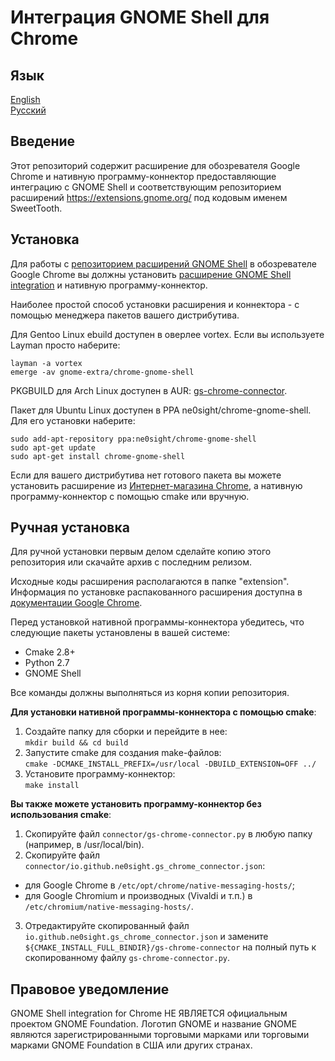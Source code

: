 Интеграция GNOME Shell для Chrome
============================================

Язык
------------
[English](README.md)  
[Русский](README.ru.md)

Введение
------------

Этот репозиторий содержит расширение для обозревателя Google Chrome и нативную
программу-коннектор предоставляющие интеграцию с GNOME Shell и соответствующим
репозиторием расширений https://extensions.gnome.org/ под кодовым именем SweetTooth.

Установка
------------

Для работы с [репозиторием расширений GNOME Shell](https://extensions.gnome.org/) в обозревателе Google Chrome вы должны установить [расширение GNOME Shell integration](https://chrome.google.com/webstore/detail/gnome-shell-integration/gphhapmejobijbbhgpjhcjognlahblep) и нативную программу-коннектор.

Наиболее простой способ установки расширения и коннектора - с помощью менеджера пакетов вашего дистрибутива.

Для Gentoo Linux ebuild доступен в оверлее vortex. Если вы используете Layman просто наберите:
```
layman -a vortex
emerge -av gnome-extra/chrome-gnome-shell
```

PKGBUILD для Arch Linux доступен в AUR: [gs-chrome-connector](https://aur.archlinux.org/packages/gs-chrome-connector-git/).

Пакет для Ubuntu Linux доступен в PPA ne0sight/chrome-gnome-shell. Для его установки наберите:
```
sudo add-apt-repository ppa:ne0sight/chrome-gnome-shell
sudo apt-get update
sudo apt-get install chrome-gnome-shell
```

Если для вашего дистрибутива нет готового пакета вы можете установить расширение из [Интернет-магазина Chrome](https://chrome.google.com/webstore/detail/gnome-shell-integration/gphhapmejobijbbhgpjhcjognlahblep),
а нативную программу-коннектор с помощью cmake или вручную.

Ручная установка
------------

Для ручной установки первым делом сделайте копию этого репозитория или скачайте архив с последним релизом.

Исходные коды расширения располагаются в папке "extension". Информация по установке распакованного расширения доступна в [документации Google Chrome](https://developer.chrome.com/extensions/getstarted#unpacked).

Перед установкой нативной программы-коннектора убедитесь, что следующие пакеты установлены в вашей системе:
* Cmake 2.8+
* Python 2.7
* GNOME Shell

Все команды должны выполняться из корня копии репозитория.

**Для установки нативной программы-коннектора с помощью cmake**:

1. Создайте папку для сборки и перейдите в нее:  
`mkdir build && cd build`
2. Запустите cmake для создания make-файлов:  
`cmake -DCMAKE_INSTALL_PREFIX=/usr/local -DBUILD_EXTENSION=OFF ../`
3. Установите программу-коннектор:  
`make install`

**Вы также можете установить программу-коннектор без использования cmake**:

1. Скопируйте файл `connector/gs-chrome-connector.py` в любую папку (например, в /usr/local/bin).
2. Скопируйте файл `connector/io.github.ne0sight.gs_chrome_connector.json`:
  * для Google Chrome в `/etc/opt/chrome/native-messaging-hosts/`;
  * для Google Chromium и производных (Vivaldi и т.п.) в `/etc/chromium/native-messaging-hosts/`.
3. Отредактируйте скопированный файл `io.github.ne0sight.gs_chrome_connector.json` и замените `${CMAKE_INSTALL_FULL_BINDIR}/gs-chrome-connector` на полный путь к скопированному файлу `gs-chrome-connector.py`.

Правовое уведомление
------------

GNOME Shell integration for Chrome НЕ ЯВЛЯЕТСЯ официальным проектом GNOME Foundation.
Логотип GNOME и название GNOME являются зарегистрированными торговыми марками или торговыми марками GNOME Foundation в США или других странах.
